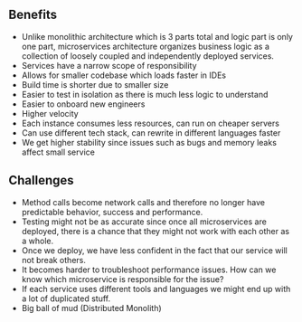 ## Benefits
- Unlike monolithic architecture which is 3 parts total and logic part is only one part, microservices architecture organizes business logic as a collection of loosely coupled and independently deployed services.
- Services have a narrow scope of responsibility
- Allows for smaller codebase which loads faster in IDEs
- Build time is shorter due to smaller size
- Easier to test in isolation as there is much less logic to understand
- Easier to onboard new engineers
- Higher velocity 
- Each instance consumes less resources, can run on cheaper servers
- Can use different tech stack, can rewrite in different languages faster
- We get higher stability since issues such as bugs and memory leaks affect small service

## Challenges
- Method calls become network calls and therefore no longer have predictable behavior, success and performance. 
- Testing might not be as accurate since once all microservices are deployed, there is a chance that they might not work with each other as a whole.
- Once we deploy, we have less confident in the fact that our service will not break others.
- It becomes harder to troubleshoot performance issues. How can we know which microservice is responsible for the issue?
- If each service uses different tools and languages we might end up with a lot of duplicated stuff. 
- Big ball of mud (Distributed Monolith)